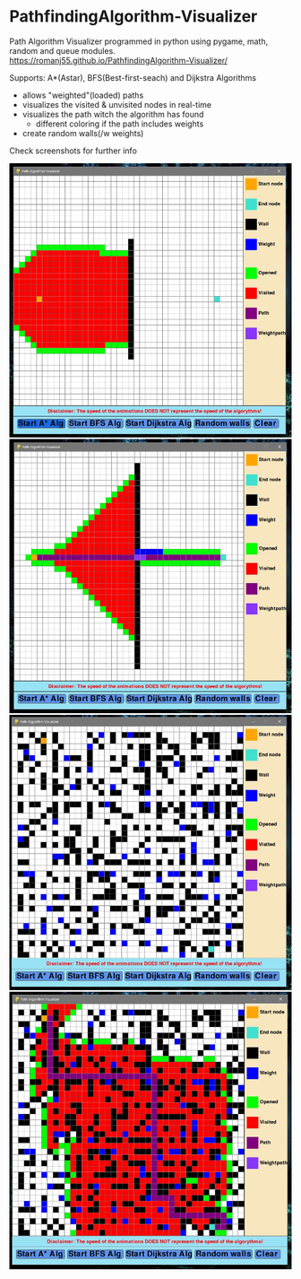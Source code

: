 # PathfindingAlgorithm-Visualizer
Path Algorithm Visualizer programmed in python using pygame, math, random and queue modules.
https://romanj55.github.io/PathfindingAlgorithm-Visualizer/

Supports:
A*(Astar), BFS(Best-first-seach) and Dijkstra Algorithms

- allows "weighted"(loaded) paths
- visualizes the visited & unvisited nodes in real-time
- visualizes the path witch the algorithm has found
  - different coloring if the path includes weights
- create random walls(/w weights)

Check screenshots for further info

![Main running](AlgoShots/Pav_main_running.jpg "Main_running")
![Main finished](AlgoShots/Pav_main_finished.jpg "Main finished")
![Main walls](AlgoShots/Pav_main_walls.jpg "Main walls")
![Main walls finished](AlgoShots/Pav_main_wallsfin.jpg "Main walls finished")

